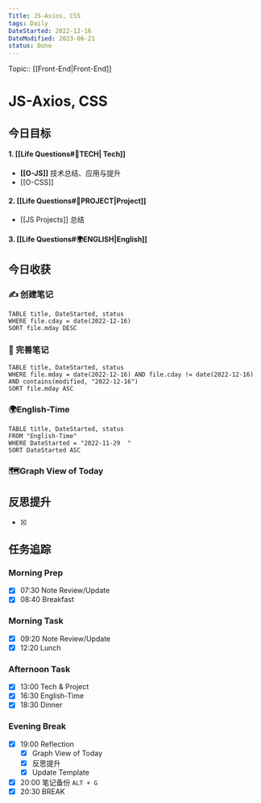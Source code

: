 ```yaml
---
Title: JS-Axios, CSS
tags: Daily
DateStarted: 2022-12-16
DateModified: 2023-06-21
status: Done
---
```

Topic:: [[Front-End|Front-End]]

# JS-Axios, CSS

## 今日目标

#### 1. [[Life Questions#🚀TECH| Tech]]

- **[[O-JS]]** 技术总结、应用与提升
- [[O-CSS]]

#### 2. [[Life Questions#🚀PROJECT|Project]]

- [[JS Projects]] 总结

#### 3. [[Life Questions#🌍ENGLISH|English]]

## 今日收获

### ✍️ 创建笔记

```dataview
TABLE title, DateStarted, status
WHERE file.cday = date(2022-12-16)
SORT file.mday DESC
```

### 📝 完善笔记

```dataview
TABLE title, DateStarted, status
WHERE file.mday = date(2022-12-16) AND file.cday != date(2022-12-16) AND contains(modified, "2022-12-16")
SORT file.mday ASC
```

### 🌍English-Time

```dataview
TABLE title, DateStarted, status
FROM "English-Time"
WHERE DateStarted = "2022-11-29  "
SORT DateStarted ASC
```

### 🗺️Graph View of Today

## 反思提升

- [x]

## 任务追踪

### Morning Prep

- [x] 07:30 Note Review/Update
- [x] 08:40 Breakfast

### Morning Task

- [x] 09:20 Note Review/Update
- [x] 12:20 Lunch

### Afternoon Task

- [x] 13:00 Tech & Project
- [x] 16:30 English-Time
- [x] 18:30 Dinner

### Evening Break

- [x] 19:00 Reflection
  - [x] Graph View of Today
  - [x] 反思提升
  - [x] Update Template
- [x] 20:00 笔记备份 `ALT + G`
- [x] 20:30 BREAK
